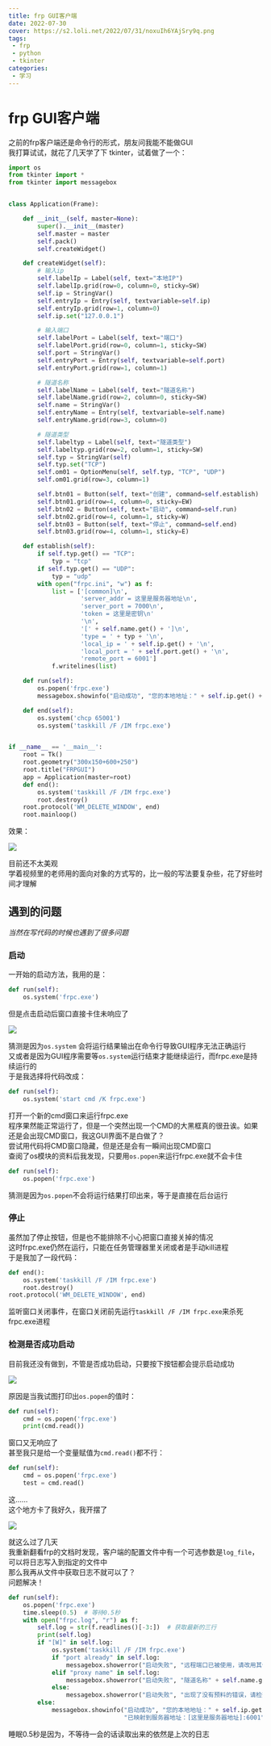 ```yaml
---
title: frp GUI客户端
date: 2022-07-30
cover: https://s2.loli.net/2022/07/31/noxuIh6YAjSry9q.png
tags:
 - frp
 - python
 - tkinter
categories:
 - 学习
---
```


# frp GUI客户端

之前的frp客户端还是命令行的形式，朋友问我能不能做GUI<br>
我打算试试，就花了几天学了下 tkinter，试着做了一个：

```python
import os
from tkinter import *
from tkinter import messagebox


class Application(Frame):

    def __init__(self, master=None):
        super().__init__(master)
        self.master = master
        self.pack()
        self.createWidget()

    def createWidget(self):
        # 输入ip
        self.labelIp = Label(self, text="本地IP")
        self.labelIp.grid(row=0, column=0, sticky=SW)
        self.ip = StringVar()
        self.entryIp = Entry(self, textvariable=self.ip)
        self.entryIp.grid(row=1, column=0)
        self.ip.set("127.0.0.1")

        # 输入端口
        self.labelPort = Label(self, text="端口")
        self.labelPort.grid(row=0, column=1, sticky=SW)
        self.port = StringVar()
        self.entryPort = Entry(self, textvariable=self.port)
        self.entryPort.grid(row=1, column=1)

        # 隧道名称
        self.labelName = Label(self, text="隧道名称")
        self.labelName.grid(row=2, column=0, sticky=SW)
        self.name = StringVar()
        self.entryName = Entry(self, textvariable=self.name)
        self.entryName.grid(row=3, column=0)

        # 隧道类型
        self.labeltyp = Label(self, text="隧道类型")
        self.labeltyp.grid(row=2, column=1, sticky=SW)
        self.typ = StringVar(self)
        self.typ.set("TCP")
        self.om01 = OptionMenu(self, self.typ, "TCP", "UDP")
        self.om01.grid(row=3, column=1)

        self.btn01 = Button(self, text="创建", command=self.establish)
        self.btn01.grid(row=4, column=0, sticky=EW)
        self.btn02 = Button(self, text="启动", command=self.run)
        self.btn02.grid(row=4, column=1, sticky=W)
        self.btn03 = Button(self, text="停止", command=self.end)
        self.btn03.grid(row=4, column=1, sticky=E)

    def establish(self):
        if self.typ.get() == "TCP":
            typ = "tcp"
        if self.typ.get() == "UDP":
            typ = "udp"
        with open("frpc.ini", "w") as f:
            list = ['[common]\n',
                    'server_addr = 这里是服务器地址\n',
                    'server_port = 7000\n',
                    'token = 这里是密钥\n'
                    '\n',
                    '[' + self.name.get() + ']\n',
                    'type = ' + typ + '\n',
                    'local_ip = ' + self.ip.get() + '\n',
                    'local_port = ' + self.port.get() + '\n',
                    'remote_port = 6001']
            f.writelines(list)

    def run(self):
        os.popen('frpc.exe')
        messagebox.showinfo("启动成功", "您的本地地址：" + self.ip.get() + ":" + self.port.get() + "已映射到服务器地址：[这里是服务器地址]:6001")

    def end(self):
        os.system('chcp 65001')
        os.system('taskkill /F /IM frpc.exe')


if __name__ == '__main__':
    root = Tk()
    root.geometry("300x150+600+250")
    root.title("FRPGUI")
    app = Application(master=root)
    def end():
        os.system('taskkill /F /IM frpc.exe')
        root.destroy()
    root.protocol('WM_DELETE_WINDOW', end)
    root.mainloop()
```

效果：

![](https://s2.loli.net/2022/07/31/niYjMDRZvL3kSta.png)

目前还不太美观<br>
学着视频里的老师用的面向对象的方式写的，比一般的写法要复杂些，花了好些时间才理解

## 遇到的问题

*当然在写代码的时候也遇到了很多问题*

### **启动**

一开始的启动方法，我用的是：

```python
def run(self):
    os.system('frpc.exe')
```

但是点击启动后窗口直接卡住未响应了

![](https://s2.loli.net/2022/07/31/BPTEXJmnkMF9IVW.png)

猜测是因为`os.system` 会将运行结果输出在命令行导致GUI程序无法正确运行<br>
又或者是因为GUI程序需要等`os.system`运行结束才能继续运行，而frpc.exe是持续运行的<br>
于是我选择将代码改成：

```python
def run(self):
    os.system('start cmd /K frpc.exe')
```

打开一个新的cmd窗口来运行frpc.exe<br>
程序果然能正常运行了，但是一个突然出现一个CMD的大黑框真的很丑诶。如果还是会出现CMD窗口，我这GUI界面不是白做了？<br>
尝试用代码将CMD窗口隐藏，但是还是会有一瞬间出现CMD窗口<br>
查阅了os模块的资料后我发现，只要用`os.popen`来运行frpc.exe就不会卡住<br>

```python
def run(self):
    os.popen('frpc.exe')
```

猜测是因为`os.popen`不会将运行结果打印出来，等于是直接在后台运行

### **停止**

虽然加了停止按钮，但是也不能排除不小心把窗口直接关掉的情况<br>
这时frpc.exe仍然在运行，只能在任务管理器里关闭或者是手动kill进程<br>
于是我加了一段代码：

```python
def end():
    os.system('taskkill /F /IM frpc.exe')
    root.destroy()
root.protocol('WM_DELETE_WINDOW', end)
```

监听窗口关闭事件，在窗口关闭前先运行`taskkill /F /IM frpc.exe`来杀死frpc.exe进程

### **检测是否成功启动**

目前我还没有做到，不管是否成功启动，只要按下按钮都会提示启动成功

![](https://s2.loli.net/2022/07/31/A5IrMakJ3HdVxbD.png)

原因是当我试图打印出`os.popen`的值时：

```python
def run(self):
    cmd = os.popen('frpc.exe')
    print(cmd.read())
```

窗口又无响应了<br>
甚至我只是给一个变量赋值为`cmd.read()`都不行：

```python
def run(self):
    cmd = os.popen('frpc.exe')
    test = cmd.read()
```

这……<br>
这个地方卡了我好久，我开摆了

![](https://s2.loli.net/2022/08/17/qAEjbfPySG72VM3.jpg)

就这么过了几天<br>
我重新翻看frp的文档时发现，客户端的配置文件中有一个可选参数是`log_file`，可以将日志写入到指定的文件中<br>
那么我再从文件中获取日志不就可以了？<br>
问题解决！

```python
def run(self):
    os.popen('frpc.exe')
    time.sleep(0.5)  # 等待0.5秒
    with open("frpc.log", "r") as f:
        self.log = str(f.readlines()[-3:])  # 获取最新的三行
        print(self.log)
        if "[W]" in self.log:
            os.system('taskkill /F /IM frpc.exe')
            if "port already" in self.log:
                messagebox.showerror("启动失败", "远程端口已被使用，请改用其他端口\n\n程序已禁用自选远程端口功能，请联系小叶子")
            elif "proxy name" in self.log:
                messagebox.showerror("启动失败", "隧道名称" + self.name.get() + "已被使用，请检查并更换一个隧道名称")
            else:
                messagebox.showerror("启动失败", "出现了没有预料的错误，请检查日志文件frpc.log，将日志文件发给小叶子")
        else:
            messagebox.showinfo("启动成功", "您的本地地址：" + self.ip.get() + ":" + self.port.get() +
                                "已映射到服务器地址：[这里是服务器地址]:6001")

```

睡眠0.5秒是因为，不等待一会的话读取出来的依然是上次的日志
